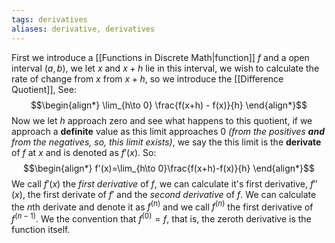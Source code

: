 ```yaml
---
tags: derivatives
aliases: derivative, derivatives
---
```

First we introduce a [[Functions in Discrete Math|function]] $f$ and a open interval $(a,b)$, we let $x$ and $x+h$ lie in this interval, we wish to calculate the rate of change from $x$ from $x+h$, so we introduce the [[Difference Quotient]], See:
$$\begin{align*}
\lim_{h\to 0} \frac{f(x+h) - f(x)}{h}
\end{align*}$$
Now we let $h$ approach zero and see what happens to this quotient, if we approach a **definite** value as this limit approaches $0$ *(from the positives **and** from the negatives, so, this limit exists)*, we say the this limit is the **derivate** of $f$ at $x$ and is denoted as $f'(x)$. So:
$$\begin{align*}
f'(x)=\lim_{h\to 0}\frac{f(x+h)-f(x)}{h}
\end{align*}$$
We call $f'(x)$ the *first derivative* of $f$, we can calculate it's first derivative, $f''(x)$, the first derivate of $f'$ and the *second derivative* of $f$. We can calculate the $n$th derivate and denote it as $f^{(n)}$ and we call $f^{(n)}$ the first derivative of $f^{(n-1)}$. We the convention that $f^{(0)}=f$, that is, the zeroth derivative is the function itself.